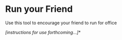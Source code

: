 # Run your Friend

Use this tool to encourage your friend to run for office

*[instructions for use forthcoming...]**
